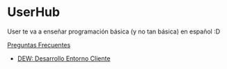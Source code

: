# UserHub
User te va a enseñar programación básica (y no tan básica) en español :D

[Preguntas Frecuentes](/faq.md)
<ul>
    <li>
        <a href="/DEW/index.md">
            DEW: Desarrollo Entorno Cliente
        </a>
    </li>
</ul>